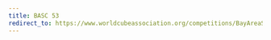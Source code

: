```yaml
---
title: BASC 53
redirect_to: https://www.worldcubeassociation.org/competitions/BayAreaSpeedcubin53Berkeley2023/register
---
```

